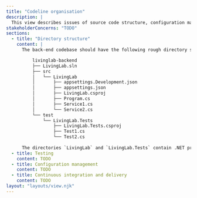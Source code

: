 ```yaml
---
title: "Codeline organisation"
description: |
  This view describes issues of source code structure, configuration management, testing, and continuous integration and delivery.
stakeholderConcerns: "TODO"
sections:
  - title: "Directory structure"
    content: |
      The back-end codebase should have the following rough directory structure:

          livinglab-backend
          ├── LivingLab.sln
          ├── src
          │   └── LivingLab
          │       ├── appsettings.Development.json
          │       ├── appsettings.json
          │       ├── LivingLab.csproj
          │       ├── Program.cs
          │       ├── Service1.cs
          │       └── Service2.cs
          └── test
              └── LivingLab.Tests
                  ├── LivingLab.Tests.csproj
                  ├── Test1.cs
                  └── Test2.cs
      
      The directories `LivingLab` and `LivingLab.Tests` contain .NET projects, and the solution file `LivingLab.sln` should reference both projects.
  - title: Testing
    content: TODO
  - title: Configuration management
    content: TODO
  - title: Continuous integration and delivery
    content: TODO
layout: "layouts/view.njk"
---
```


